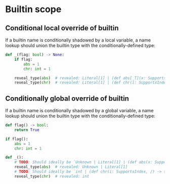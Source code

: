 # Builtin scope

## Conditional local override of builtin

If a builtin name is conditionally shadowed by a local variable, a name lookup should union the
builtin type with the conditionally-defined type:

```py
def _(flag: bool) -> None:
    if flag:
        abs = 1
        chr: int = 1

    reveal_type(abs)  # revealed: Literal[1] | (def abs[_T](x: SupportsAbs[_T@abs], /) -> _T@abs)
    reveal_type(chr)  # revealed: Literal[1] | (def chr(i: SupportsIndex, /) -> str)
```

## Conditionally global override of builtin

If a builtin name is conditionally shadowed by a global variable, a name lookup should union the
builtin type with the conditionally-defined type:

```py
def flag() -> bool:
    return True

if flag():
    abs = 1
    chr: int = 1

def _():
    # TODO: Should ideally be `Unknown | Literal[1] | (def abs(x: SupportsAbs[_T], /) -> _T)`
    reveal_type(abs)  # revealed: Unknown | Literal[1]
    # TODO: Should ideally be `int | (def chr(i: SupportsIndex, /) -> str)`
    reveal_type(chr)  # revealed: int
```
